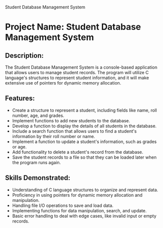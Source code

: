    Student Database Management System

Project Name: Student Database Management System
================================================

Description:
------------

The Student Database Management System is a console-based application that allows users to manage student records. The program will utilize C language's structures to represent student information, and it will make extensive use of pointers for dynamic memory allocation.

Features:
---------

*   Create a structure to represent a student, including fields like name, roll number, age, and grades.
*   Implement functions to add new students to the database.
*   Develop a function to display the details of all students in the database.
*   Include a search function that allows users to find a student's information by their roll number or name.
*   Implement a function to update a student's information, such as grades or age.
*   Add functionality to delete a student's record from the database.
*   Save the student records to a file so that they can be loaded later when the program runs again.

Skills Demonstrated:
--------------------

*   Understanding of C language structures to organize and represent data.
*   Proficiency in using pointers for dynamic memory allocation and manipulation.
*   Handling file I/O operations to save and load data.
*   Implementing functions for data manipulation, search, and update.
*   Basic error handling to deal with edge cases, like invalid input or empty records.